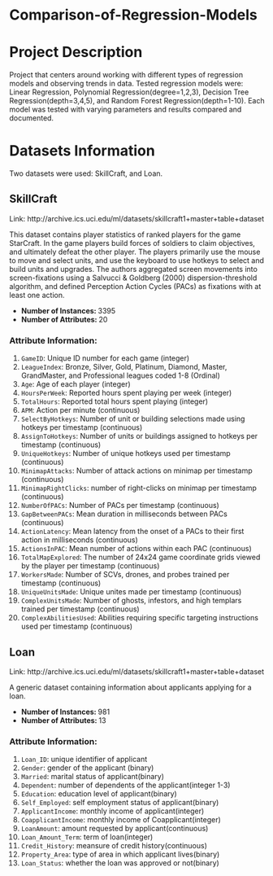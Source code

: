 # Comparison-of-Regression-Models
<h1>Project Description</h1>
<body>Project that centers around working with different types of regression models and observing trends in data. Tested regression models were: Linear Regression, Polynomial Regression(degree=1,2,3), Decision Tree Regression(depth=3,4,5), and Random Forest Regression(depth=1-10).  Each model was tested with varying parameters and results compared and documented.</body>

<h1>Datasets Information</h1>
Two datasets were used: SkillCraft, and Loan.

<h2>SkillCraft</h2>
<p>Link: http://archive.ics.uci.edu/ml/datasets/skillcraft1+master+table+dataset</p>
<p>This dataset contains player statistics of ranked players for the game StarCraft. In the game players build forces of soldiers to claim objectives, and ultimately defeat the other player. The players primarily use the mouse to move and select units, and use the keyboard to use hotkeys to select and build units and upgrades. The authors aggregated screen movements into screen-fixations using a Salvucci & Goldberg (2000) dispersion-threshold algorithm, and defined Perception Action Cycles (PACs) as fixations with at least one action. </p>

<ul>
    <li><strong>Number of Instances: </strong>3395</li>
    <li><strong>Number of Attributes: </strong>20</li>
</ul>

<h3>Attribute Information:</h3>
<ol>
    <li><code>GameID</code>: Unique ID number for each game (integer)</li>
<li><code>LeagueIndex</code>: Bronze, Silver, Gold, Platinum, Diamond, Master, GrandMaster, and Professional leagues coded 1-8 (Ordinal)</li>
<li><code>Age</code>: Age of each player (integer)</li>
<li><code>HoursPerWeek</code>: Reported hours spent playing per week (integer)</li>
<li><code>TotalHours</code>: Reported total hours spent playing (integer)</li>
<li><code>APM</code>: Action per minute (continuous)</li>
<li><code>SelectByHotkeys</code>: Number of unit or building selections made using hotkeys per timestamp (continuous)</li>
<li><code>AssignToHotkeys</code>: Number of units or buildings assigned to hotkeys per timestamp (continuous)</li>
<li><code>UniqueHotkeys</code>: Number of unique hotkeys used per timestamp (continuous)</li>
<li><code>MinimapAttacks</code>: Number of attack actions on minimap per timestamp (continuous)</li>
<li><code>MinimapRightClicks</code>: number of right-clicks on minimap per timestamp (continuous)</li>
<li><code>NumberOfPACs</code>: Number of PACs per timestamp (continuous)</li>
<li><code>GapBetweenPACs</code>: Mean duration in milliseconds between PACs (continuous)</li>
<li><code>ActionLatency</code>: Mean latency from the onset of a PACs to their first action in milliseconds (continuous)</li>
<li><code>ActionsInPAC</code>: Mean number of actions within each PAC (continuous)</li>
<li><code>TotalMapExplored</code>: The number of 24x24 game coordinate grids viewed by the player per timestamp (continuous)</li>
<li><code>WorkersMade</code>: Number of SCVs, drones, and probes trained per timestamp (continuous)</li>
<li><code>UniqueUnitsMade</code>: Unique unites made per timestamp (continuous)</li>
<li><code>ComplexUnitsMade</code>: Number of ghosts, infestors, and high templars trained per timestamp (continuous)</li>
<li><code>ComplexAbilitiesUsed</code>: Abilities requiring specific targeting instructions used per timestamp (continuous)</li>
</ol>

<h2>Loan</h2>
<p>Link: http://archive.ics.uci.edu/ml/datasets/skillcraft1+master+table+dataset</p>
<p>A generic dataset containing information about applicants applying for a loan. </p>

<ul>
    <li><strong>Number of Instances: </strong>981</li>
    <li><strong>Number of Attributes: </strong>13</li>
</ul>

<h3>Attribute Information:</h3>
<ol>
    <li><code>Loan_ID</code>: unique identifier of applicant</li>
    <li><code>Gender</code>: gender of the applicant (binary)</li>
    <li><code>Married</code>: marital status of applicant(binary)</li>
    <li><code>Dependent</code>: number of dependents of the applicant(integer 1-3)</li>
    <li><code>Education</code>: education level of applicant(binary)</li>
    <li><code>Self_Employed</code>: self employment status of applicant(binary)</li>
    <li><code>ApplicantIncome</code>: monthly income of applicant(integer)</li>
    <li><code>CoapplicantIncome</code>: monthly income of Coapplicant(integer)</li>
    <li><code>LoanAmount</code>: amount requested by applicant(continuous)</li>
    <li><code>Loan_Amount_Term</code>: term of loan(integer)</li>
    <li><code>Credit_History</code>: meansure of credit history(continuous)</li>
    <li><code>Property_Area</code>: type of area in which applicant lives(binary)</li>
    <li><code>Loan_Status</code>: whether the loan was approved or not(binary)</li>
</ol>
